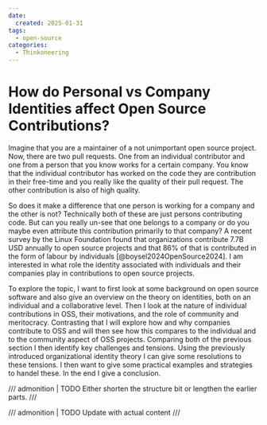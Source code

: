 ```yaml
---
date:
  created: 2025-01-31
tags:
  - open-source
categories:
  - Thinkoneering
---
```

# How do Personal vs Company Identities affect Open Source Contributions?

Imagine that you are a maintainer of a not unimportant open source project.
Now, there are two pull requests.
One from an individual contributor and one from a person that you know works for a certain company.
You know that the individual contributor has worked on the code they are contribution in their free-time and you really like the quality of their pull request.
The other contribution is also of high quality.

So does it make a difference that one person is working for a company and the other is not?
Technically both of these are just persons contributing code.
But can you really un-see that one belongs to a company or do you maybe even attribute this contribution primarily to that company?
A recent survey by the Linux Foundation found that organizations contribute 7.7B USD annually to open source projects and that 86% of that is contributed in the form of labour by individuals [@boysel2024OpenSource2024].
I am interested in what role the identity associated with individuals and their companies play in contributions to open source projects.

To explore the topic, I want to first look at some background on open source software and also give an overview on the theory on identities, both on an individual and a collaborative level.
Then I look at the nature of individual contributions in OSS, their motivations, and the role of community and meritocracy.
Contrasting that I will explore how and why companies contribute to OSS and will then see how this compares to the individual and to the community aspect of OSS projects.
Comparing both of the previous section I then identify key challenges and tensions.
Using the previously introduced organizational identity theory I can give some resolutions to these tensions.
I then want to give some practical examples and strategies to handel these.
In the end I give a conclusion.

/// admonition | TODO
Either shorten the structure bit or lengthen the earlier parts.
///

/// admonition | TODO
Update with actual content
///
